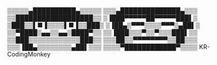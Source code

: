 ▒▒▒▒▒▄██████████▄▒▒▒▒▒
▒▒▒▄██████████████▄▒▒▒
▒▒██████████████████▒▒
▒▐███▀▀▀▀▀██▀▀▀▀▀███▌▒
▒███▒▒▌■▐▒▒▒▒▌■▐▒▒███▒
▒▐██▄▒▀▀▀▒▒▒▒▀▀▀▒▄██▌▒
▒▒▀████▒▄▄▒▒▄▄▒████▀▒▒
▒▒▐███▒▒▒▀▒▒▀▒▒▒███▌▒▒
▒▒███▒▒▒▒▒▒▒▒▒▒▒▒███▒▒
▒▒▒██▒▒▀▀▀▀▀▀▀▀▒▒██▒▒▒
▒▒▒▐██▄▒▒▒▒▒▒▒▒▄██▌▒▒▒
▒▒▒▒▀████████████▀▒▒▒▒
   KR-CodingMonkey